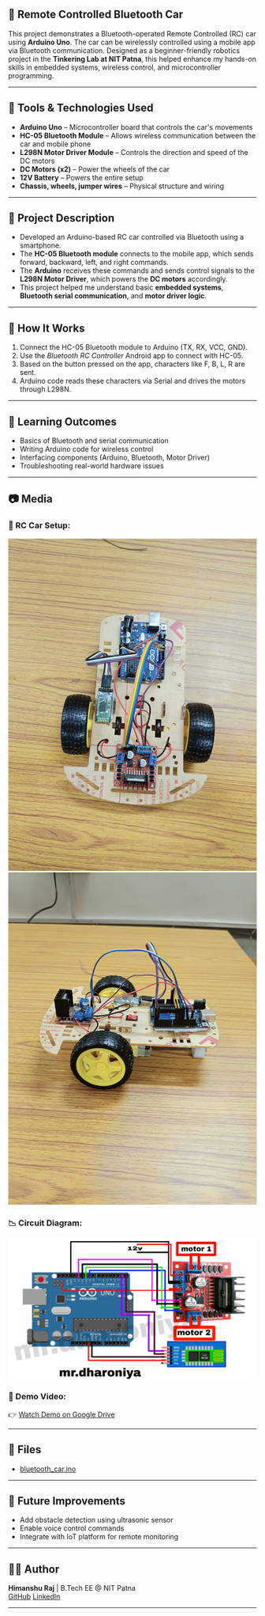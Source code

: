 ## 🚗 Remote Controlled Bluetooth Car

This project demonstrates a Bluetooth-operated Remote Controlled (RC) car using **Arduino Uno**. The car can be wirelessly controlled using a mobile app via Bluetooth communication. Designed as a beginner-friendly robotics project in the **Tinkering Lab at NIT Patna**, this helped enhance my hands-on skills in embedded systems, wireless control, and microcontroller programming.

---

## 🔧 Tools & Technologies Used

- **Arduino Uno** – Microcontroller board that controls the car's movements
- **HC-05 Bluetooth Module** – Allows wireless communication between the car and mobile phone
- **L298N Motor Driver Module** – Controls the direction and speed of the DC motors
- **DC Motors (x2)** – Power the wheels of the car
- **12V Battery** – Powers the entire setup
- **Chassis, wheels, jumper wires** – Physical structure and wiring

---

## 📝 Project Description

- Developed an Arduino-based RC car controlled via Bluetooth using a smartphone.
- The **HC-05 Bluetooth module** connects to the mobile app, which sends forward, backward, left, and right commands.
- The **Arduino** receives these commands and sends control signals to the **L298N Motor Driver**, which powers the **DC motors** accordingly.
- This project helped me understand basic **embedded systems**, **Bluetooth serial communication**, and **motor driver logic**.

---

## 📲 How It Works

1. Connect the HC-05 Bluetooth module to Arduino (TX, RX, VCC, GND).
2. Use the *Bluetooth RC Controller* Android app to connect with HC-05.
3. Based on the button pressed on the app, characters like F, B, L, R are sent.
4. Arduino code reads these characters via Serial and drives the motors through L298N.

---

## 🧠 Learning Outcomes

- Basics of Bluetooth and serial communication
- Writing Arduino code for wireless control
- Interfacing components (Arduino, Bluetooth, Motor Driver)
- Troubleshooting real-world hardware issues

---

## 📷 Media

### 🔧 RC Car Setup:
![RC Bluetooth Car 1](RC_Car1.jpg)  
![RC Bluetooth Car 2](RC_Car2.jpg)

### 📉 Circuit Diagram:
![Circuit Diagram](Circuit_Diagram.jpg)

### 🎥 Demo Video:  
👉 [Watch Demo on Google Drive](https://drive.google.com/file/d/1Isn2PvALLrIhElebB9bnpnUN6x8GbA88/view?usp=drive_link)


---

## 📁 Files

- [bluetooth_car.ino](https://github.com/himanshuraj404/Bluetooth-Car-Project/blob/main/RC_Bluetooth_Car_Code.ino)


---

## 🔗 Future Improvements

- Add obstacle detection using ultrasonic sensor
- Enable voice control commands
- Integrate with IoT platform for remote monitoring


---

## 👨‍💻 Author

**Himanshu Raj** |
B.Tech EE @ NIT Patna  
[GitHub](https://github.com/himanshuraj404)
[LinkedIn](https://linkedin.com/in/himanshurajx)


---
